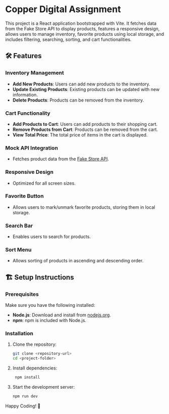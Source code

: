 # Copper Digital Assignment

This project is a React application bootstrapped with Vite. It fetches data from the Fake Store API to display products, features a responsive design, allows users to manage inventory, favorite products using local storage, and includes filtering, searching, sorting, and cart functionalities.

## 🛠️ Features

### Inventory Management
- **Add New Products**: Users can add new products to the inventory.
- **Update Existing Products**: Existing products can be updated with new information.
- **Delete Products**: Products can be removed from the inventory.

### Cart Functionality
- **Add Products to Cart**: Users can add products to their shopping cart.
- **Remove Products from Cart**: Products can be removed from the cart.
- **View Total Price**: The total price of items in the cart is displayed.
  
### Mock API Integration
- Fetches product data from the [Fake Store API](https://fakestoreapi.com/).

### Responsive Design
- Optimized for all screen sizes.

### Favorite Button
- Allows users to mark/unmark favorite products, storing them in local storage.

### Search Bar
- Enables users to search for products.

### Sort Menu
- Allows sorting of products in ascending and descending order.

## 🏗️ Setup Instructions

### Prerequisites
Make sure you have the following installed:
- **Node.js**: Download and install from [nodejs.org](https://nodejs.org/).
- **npm**: npm is included with Node.js.

### Installation
1. Clone the repository:
   ```bash
   git clone <repository-url>
   cd <project-folder>
2. Install dependencies:
   ```bash
    npm install 
3. Start the development server:
   ```bash
   npm run dev
   
Happy Coding! 🚀
